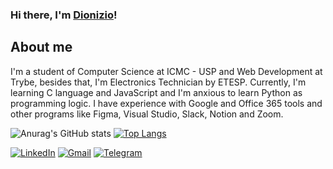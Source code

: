 ### Hi there, I'm [Dionizio](https://jvdionizio.github.io/)!

## About me

I'm a student of Computer Science at ICMC -  USP and Web Development at Trybe, besides that, I'm Electronics Technician by ETESP.
Currently, I'm learning C language and JavaScript and  I'm anxious to learn Python as programming logic.
I have experience with Google and Office 365 tools and other programs like Figma, Visual Studio, Slack, Notion and Zoom.

![Anurag's GitHub stats](https://github-readme-stats.vercel.app/api?username=jvdionizio&show_icons=true)
[![Top Langs](https://github-readme-stats.vercel.app/api/top-langs/?username=jvdionizio&layout=compact)](https://github.com/anuraghazra/github-readme-stats)

<div>
  <a href="https://www.linkedin.com/in/jvdionizio/"><img alt="LinkedIn" src="https://img.shields.io/badge/LinkedIn-0077B5?style=for-the-badge&logo=linkedin&logoColor=white" /></a>
  <a href="mailto:dionizio145@gmail.com"><img alt="Gmail" src="https://img.shields.io/badge/Gmail-D14836?style=for-the-badge&logo=gmail&logoColor=white" /></a>
  <a href="https://t.me/jvdionizio"><img alt="Telegram" src="https://img.shields.io/badge/Telegram-2CA5E0?style=for-the-badge&logo=telegram&logoColor=white" /></a>
</div>

<!--
**jvdionizio/jvdionizio** is a ✨ _special_ ✨ repository because its `README.md` (this file) appears on your GitHub profile.

Here are some ideas to get you started:

- 🔭 I’m currently working on ...
- 🌱 I’m currently learning ...
- 👯 I’m looking to collaborate on ...
- 🤔 I’m looking for help with ...
- 💬 Ask me about ...
- 📫 How to reach me: ...
- 😄 Pronouns: ...
- ⚡ Fun fact: ...
-->
